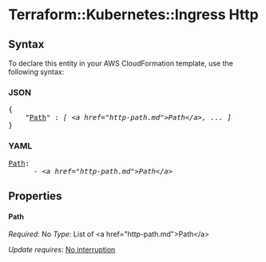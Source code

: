 # Terraform::Kubernetes::Ingress Http

## Syntax

To declare this entity in your AWS CloudFormation template, use the following syntax:

### JSON

<pre>
{
    "<a href="#path" title="Path">Path</a>" : <i>[ &lt;a href=&#34;http-path.md&#34;&gt;Path&lt;/a&gt;, ... ]</i>
}
</pre>

### YAML

<pre>
<a href="#path" title="Path">Path</a>: <i>
      - &lt;a href=&#34;http-path.md&#34;&gt;Path&lt;/a&gt;</i>
</pre>

## Properties

#### Path

_Required_: No
_Type_: List of &lt;a href=&#34;http-path.md&#34;&gt;Path&lt;/a&gt;

_Update requires_: [No interruption](https://docs.aws.amazon.com/AWSCloudFormation/latest/UserGuide/using-cfn-updating-stacks-update-behaviors.html#update-no-interrupt)

